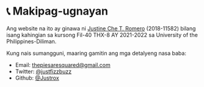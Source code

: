 # 📞 Makipag-ugnayan

Ang website na ito ay ginawa ni [Justine Che T. Romero](mailto://thepiesaresquared@gmail.com) (2018-11582) bilang isang kahingian sa kursong Fil-40 THX-8 AY 2021-2022 sa University of the Philippines-Diliman.

Kung nais sumangguni, maaring gamitin ang mga detalyeng nasa baba:

- Email: thepiesaresquared@gmail.com
- Twitter: [@justfizzbuzz](https://twitter.com/justfizzbuzz)
- Github: [@Justrox](https://github.com/JustroX)
